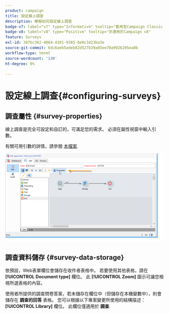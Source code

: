 ```yaml
---
product: campaign
title: 設定線上調查
description: 瞭解如何設定線上調查
badge-v7: label="v7" type="Informative" tooltip="套用至Campaign Classic v7"
badge-v8: label="v8" type="Positive" tooltip="亦適用於Campaign v8"
feature: Surveys
exl-id: 387bc362-4064-4181-9385-8e0c3423ba3e
source-git-commit: 6dc6aeb5adeb82d527b39a05ee70a9926205ea0b
workflow-type: tm+mt
source-wordcount: '130'
ht-degree: 0%

---
```


# 設定線上調查{#configuring-surveys}



## 調查屬性 {#survey-properties}

線上調查是完全可設定和自訂的，可滿足您的需求。 必須在屬性視窗中輸入引數。

有關可用引數的詳情，請參閱 [本檔案](../../web/using/defining-web-forms-properties.md).

![](assets/s_ncs_admin_survey_properties_general.png)

## 調查資料儲存 {#survey-data-storage}

依預設，Web表單欄位會儲存在收件者表格中。 若要使用其他表格，請在 **[!UICONTROL Document type]** 欄位。 此 **[!UICONTROL Zoom]** 圖示可讓您檢視所選表格的內容。

使用者所提供的調查問卷答案，若未儲存在欄位中（但儲存在本機變數中），則會儲存在 **調查的回答** 表格。 您可以根據以下專案變更所使用的結構描述： **[!UICONTROL Library]** 欄位。 此欄位僅適用於 **調查**.
